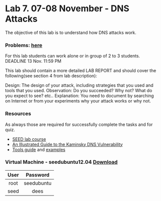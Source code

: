 # Lab 7. 07-08 November - DNS Attacks

The objective of this lab is to understand how DNS attacks work.


### Problems: [here](http://www.cis.syr.edu/%7Ewedu/seed/Labs/Attacks_DNS/DNS.pdf)

For this lab students can work alone or in group of 2 to 3 students. DEADLINE 13 Nov. 11:59 PM

This lab should contain a more detailed LAB REPORT and should cover the following(see section 4 from lab description):

Design: The design of your attack, including strategies that you used and tools that you used.
Observation: Do you succeeded? Why not? What do you expect to see? etc..
Explanation: You need to document by searching on Internet or from your experiments why your attack works or why not.


### Resources
As always those are required for successfully complete the tasks and for quiz.

 * [SEED lab course](http://www.cis.syr.edu/%7Ewedu/seed/Labs/Attacks_DNS/)
 * [An Illustrated Guide to the Kaminsky DNS Vulnerability](http://unixwiz.net/techtips/iguide-kaminsky-dns-vuln.html)
 * [Tools guide](http://www.cis.syr.edu/~wedu/seed/Documentation/Misc/netwox.pdf) and [examples](http://www.cis.syr.edu/%7Ewedu/Teaching/cis758/netw522/netwox-doc_html/html/examples.html)


### Virtual Machine - seedubuntu12.04 [Download](http://www.cis.syr.edu/~wedu/seed/lab_env.html)

| User |  Password  |
|:----:|:----------:|
| root | seedubuntu |
| seed |    dees    |



